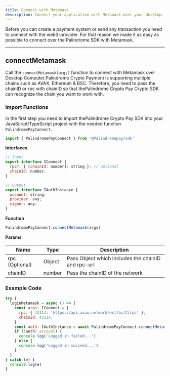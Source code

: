 ```yaml
---
title: Connect with Metamask
description: Connect your application with Metamask over your desktop.
---
```


Before you can create a payment system or send any transaction you need to connect with the web3-provider. For that reason we made it as easy as possible to connect over the Palindrome SDK with Metamask.

---

## connectMetamask

Call the `connectMetamask(args)` function to connect with Metamask over Desktop Computer.Palindrome Crypto Payment is supporting multiple chains such as AVAX, Ethereum & BSC. Therefore, you need to pass the chainID or rpc with chainID so that thePalindrome Crypto Pay Crypto SDK can recognize the chain you want to work with.

### Import Functions

In the first step you need to import thePalindrome Crypto Pay SDK into your JavaScript/TypeScript project with the needed function `PalindromePayConnect`.

```js
import { PalindromePayConnect } from '@Palindromepay/sdk'
```

**Interfaces**

```js
// Input
export interface IConnect {
  rpc?: { [chainId: number]: string }; // optional
  chainId: number;
}

// Output
export interface IAuthInstance {
  account: string;
  provider: any;
  signer: any;
}
```

**Function**

```js
PalindromePayConnect.connectMetamask(args)
```

**Params**

| Name           | Type   | Description                                        |
| -------------- | ------ | -------------------------------------------------- |
| rpc (Optional) | Object | Pass Object which includes the chainID and rpc-url |
| chainID        | number | Pass the chainID of the network                    |

### Example Code

```js
try {
  loginMetamask = async () => {
    const args: IConnect = {
      rpc: { 43114: 'https://api.avax.network/ext/bc/C/rpc' },
      chainId: 43114,
    }
    const auth: IAuthInstance = await PalindromePayConnect.connectMetamask(args)
    if (!auth?.account) {
      console.log('Logged in failed...')
    } else {
      console.log('Logged in succeed...')
    }
  }
} catch (e) {
  console.log(e)
}
```
